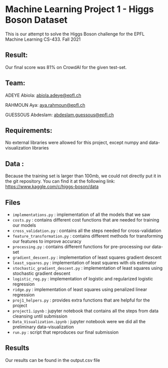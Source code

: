 # Machine Learning Project 1 - Higgs Boson Dataset

This is our attempt to solve the Higgs Boson challenge for the EPFL Machine Learning CS-433.
Fall 2021

## Result:

Our final score was 81% on CrowdAI for the given test-set.

## Team:

ADEYE Abiola: [abiola.adeye@epfl.ch](mailto:abiola.adeye@epfl.ch)

RAHMOUN Aya: [aya.rahmoun@epfl.ch](mailto:aya.rahmoun@epfl.ch)

GUESSOUS Abdeslam: [abdeslam.guessous@epfl.ch](mailto:abdeslam.guessous@epfl.ch)

## Requirements:

No external libraries were allowed for this project, except numpy and data-visualization libraries

## Data :

Because the training set is larger than 100mb, we could not directly put it in the git repository. You can find it at the following link:
https://www.kaggle.com/c/higgs-boson/data

## Files

- `implementations.py` : implementation of all the models that we saw
- `costs.py` : contains different cost functions that are needed for training our models
- `cross_validation.py` : contains all the steps needed for cross-validation
- `feature_transformation.py` : contains different methods for transforming our features to improve accuracy
- `processing.py` : contains different functions for pre-processing our data-set
- `gradient_descent.py` : implementation of least squares gradient descent
- `least_squares.py` : implementation of least squares with ols estimator
- `stochastic_gradient_descent.py` : implementation of least squares using stochastic gradient descent
- `logistic_reg.py` : implementation of logistic and regularized logistic regression
- `ridge.py` : implementation of least squares using penalized linear regression
- `proj1_helpers.py` : provides extra functions that are helpful for the project
- `project1.ipynb` : jupyter notebook that contains all the steps from data cleansing until submission
- `Data_Visualization.ipynb` : jupyter notebook were we did all the preliminary data-visualization
- `run.py` : script that reproduces our final submission

## Results

Our results can be found in the output.csv file
